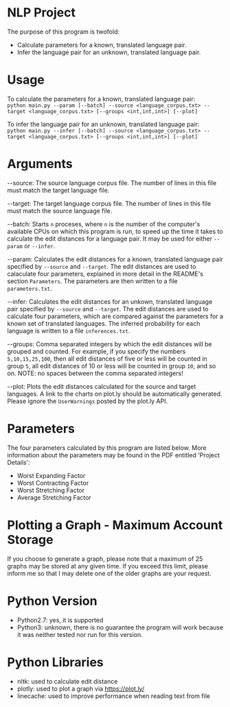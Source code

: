 # NLP Project
The purpose of this program is twofold:  
  * Calculate parameters for a known, translated language pair.   
  * Infer the language pair for an unknown, translated language pair.     

# Usage
To calculate the parameters for a known, translated language pair:  
`python main.py --param [--batch] --source <language_corpus.txt> --target <language_corpus.txt> [--groups <int,int,int>] [--plot]`

To infer the language pair for an unknown, translated language pair:  
`python main.py --infer [--batch] --source <language_corpus.txt> --target <language_corpus.txt> [--groups <int,int,int>] [--plot]`

# Arguments
--source: The source language corpus file. The number of lines in this file must match the target language file.  

--target: The target language corpus file. The number of lines in this file must match the source language file.  

--batch: Starts `n` proceses, where `n` is the number of the computer's available CPUs on which this program is run, to speed up the time it takes to calculate the edit distances for a language pair. It may be used for either `--param` or `--infer`.  

--param: Calculates the edit distances for a known, translated language pair specified by `--source` and `--target`. The edit distances are used to calaculate four parameters, explained in more detail in the README's section `Parameters`. The parameters are then written to a file `parameters.txt`.  

--infer: Calculates the edit distances for an unkown, translated language pair specified by `--source` and `--target`. The edit distances are used to calculate four parameters, which are compared against the parameters for a known set of translated languages. The inferred probability for each language is written to a file `inferences.txt`.  

--groups: Comma separated integers by which the edit distances will be grouped and counted. For example, if you specify the numbers `5,10,15,25,100`, then all edit distances of five or less will be counted in group `5`, all edit distances of 10 or less will be counted in group `10`, and so on. NOTE: no spaces between the comma separated integers!

--plot: Plots the edit distances calculated for the source and target languages. A link to the charts on plot.ly should be automatically generated. Please ignore the `UserWarnings` posted by the plot.ly API.  


# Parameters
The four parameters calculated by this program are listed below. More information about the parameters may be found in the PDF entitled 'Project Details':
* Worst Expanding Factor
* Worst Contracting Factor
* Worst Stretching Factor
* Average Stretching Factor

# Plotting a Graph - Maximum Account Storage
If you choose to generate a graph, please note that a maximum of 25 graphs may be stored at any given time. If you exceed this limit, please inform me so that I may delete one of the older graphs are your request. 

# Python Version
* Python2.7: yes, it is supported
* Python3: unknown, there is no guarantee the program will work because it was neither tested nor run for this version.

# Python Libraries
* nltk: used to calculate edit distance 
* plotly: used to plot a graph via https://plot.ly/
* linecache: used to improve performance when reading text from file
